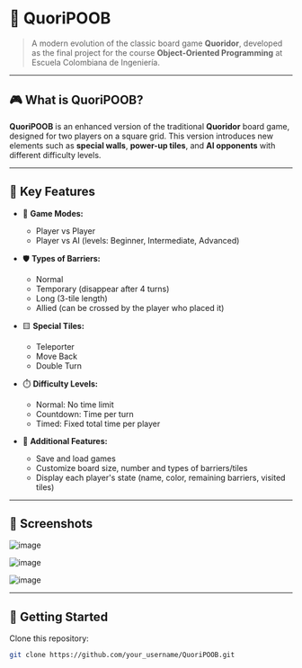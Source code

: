 # 🧠 QuoriPOOB

> A modern evolution of the classic board game **Quoridor**, developed as the final project for the course **Object-Oriented Programming** at Escuela Colombiana de Ingeniería.

---

## 🎮 What is QuoriPOOB?

**QuoriPOOB** is an enhanced version of the traditional **Quoridor** board game, designed for two players on a square grid. This version introduces new elements such as **special walls**, **power-up tiles**, and **AI opponents** with different difficulty levels.

---

## 🧩 Key Features

- 🧠 **Game Modes:**
  - Player vs Player
  - Player vs AI (levels: Beginner, Intermediate, Advanced)

- 🛡️ **Types of Barriers:**
  - Normal
  - Temporary (disappear after 4 turns)
  - Long (3-tile length)
  - Allied (can be crossed by the player who placed it)

- 🟨 **Special Tiles:**
  - Teleporter
  - Move Back
  - Double Turn

- ⏱️ **Difficulty Levels:**
  - Normal: No time limit
  - Countdown: Time per turn
  - Timed: Fixed total time per player

- 💾 **Additional Features:**
  - Save and load games
  - Customize board size, number and types of barriers/tiles
  - Display each player's state (name, color, remaining barriers, visited tiles)

---

## 📸 Screenshots 
![image](https://github.com/user-attachments/assets/a2bb0d39-c1df-4457-a0d0-685cf105f8bf)

![image](https://github.com/user-attachments/assets/40d0fd6b-e6dc-4455-a0ce-26a9ca71a515)

![image](https://github.com/user-attachments/assets/95207383-5946-477a-8cfc-d0465c8c550f)

---

## 🚀 Getting Started

Clone this repository:
   ```bash
   git clone https://github.com/your_username/QuoriPOOB.git
